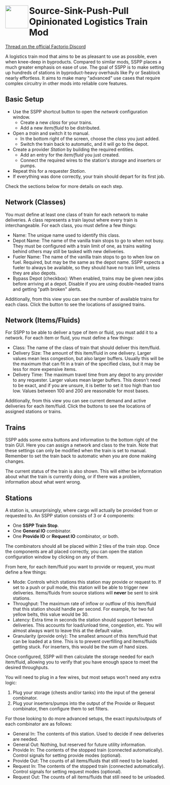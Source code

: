 # <img src="SourceSinkPushPull/thumbnail.png" align="left" width=72px> Source-Sink-Push-Pull <br> Opinionated Logistics Train Mod

[Thread on the official Factorio Discord](https://discord.com/channels/139677590393716737/1329785565863874610)

A logistics train mod that aims to be as pleasant to use as possible, even when knee-deep in byproducts. Compared to similar mods, SSPP places a much greater emphasis on ease of use. The goal of SSPP is to make setting up hundreds of stations in byproduct-heavy overhauls like Py or Seablock nearly effortless. It aims to make many "advanced" use cases that require complex circuitry in other mods into reliable core features.

## Basic Setup

- Use the SSPP shortcut button to open the *network* configuration window.
  - Create a new *class* for your trains.
  - Add a new *item/fluid* to be distributed.
- Open a *train* and switch it to manual.
  - In the bottom right of the screen, choose the *class* you just added.
  - Switch the train back to automatic, and it will go to the depot.
- Create a provider *Station* by building the required entities.
  - Add an entry for the *item/fluid* you just created.
  - Connect the required wires to the station's storage and inserters or pumps.
- Repeat this for a requester *Station*.
- If everything was done correctly, your train should depart for its first job.

Check the sections below for more details on each step.

## Network (Classes)

You must define at least one class of train for each network to make deliveries. A class represents a train layout where every train is interchangeable. For each class, you must define a few things:
- Name: The unique name used to identify this class.
- Depot Name: The name of the vanilla train stops to go to when not busy. They must be configured with a train limit of one, as trains waiting behind others may still be tasked with new deliveries.
- Fueler Name: The name of the vanilla train stops to go to when low on fuel. Required, but may be the same as the depot name. SSPP expects a fueler to always be available, so they should have no train limit, unless they are also depots.
- Bypass Depot (checkbox): When enabled, trains may be given new jobs before arriving at a depot. Disable if you are using double-headed trains and getting "path broken" alerts.

Additionally, from this view you can see the number of available trains for each class. Click the button to see the locations of assigned trains.

## Network (Items/Fluids)

For SSPP to be able to deliver a type of item or fluid, you must add it to a network. For each item or fluid, you must define a few things:
- Class: The name of the class of train that should deliver this item/fluid.
- Delivery Size: The amount of this item/fluid in one delivery. Larger values mean less congestion, but also larger buffers. Usually this will be the maximum that can fit in a train of the specified class, but it may be less for more expensive items.
- Delivery Time: The maximum travel time from any depot to any provider to any requester. Larger values mean larger buffers. This doesn't need to be exact, and if you are unsure, it is better to set it too high than too low. Values between 100 and 200 are reasonable for most bases.

Additionally, from this view you can see current demand and active deliveries for each item/fluid. Click the buttons to see the locations of assigned stations or trains.

## Trains

SSPP adds some extra buttons and information to the bottom right of the train GUI. Here you can assign a network and class to the train. Note that these settings can only be modified when the train is set to manual. Remember to set the train back to automatic when you are done making changes.

The current status of the train is also shown. This will either be information about what the train is currently doing, or if there was a problem, information about what went wrong.

## Stations

A station is, unsurprisingly, where cargo will actually be provided from or requested to. An SSPP station consists of 3 or 4 components:
- One **SSPP Train Stop**.
- One **General IO** combinator.
- One **Provide IO** or **Request IO** combinator, or both.

The combinators should all be placed within 2 tiles of the train stop. Once the components are all placed correctly, you can open the station configuration window by clicking on any of them.

From here, for each item/fluid you want to provide or request, you must define a few things:
- Mode: Controls which stations this station may provide or request to. If set to a push or pull mode, this station will be able to trigger new deliveries. Items/fluids from source stations will **never** be sent to sink stations.
- Throughput: The maximum rate of inflow or outflow of this item/fluid that this station should handle per second. For example, for two full yellow belts, this value would be 30.
- Latency: Extra time in seconds the station should support between deliveries. This accounts for load/unload time, congestion, etc. You will almost always want to leave this at the default value.
- Granularity (provide only): The smallest amount of this item/fluid that can be loaded at a time. This is to prevent overfilling and items/fluids getting stuck. For inserters, this would be the sum of hand sizes.

Once configured, SSPP will then calculate the storage needed for each item/fluid, allowing you to verify that you have enough space to meet the desired throughputs.

You will need to plug in a few wires, but most setups won't need any extra logic:
1. Plug your storage (chests and/or tanks) into the input of the general combinator.
2. Plug your inserters/pumps into the output of the Provide or Request combinator, then configure them to set filters.

For those looking to do more advanced setups, the exact inputs/outputs of each combinator are as follows:
- General In: The contents of this station. Used to decide if new deliveries are needed.
- General Out: Nothing, but reserved for future utility information.
- Provide In: The contents of the stopped train (connected automatically). Control signals for setting provide modes (optional).
- Provide Out: The counts of all items/fluids that still need to be loaded.
- Request In: The contents of the stopped train (connected automatically). Control signals for setting request modes (optional).
- Request Out: The counts of all items/fluids that still need to be unloaded.
